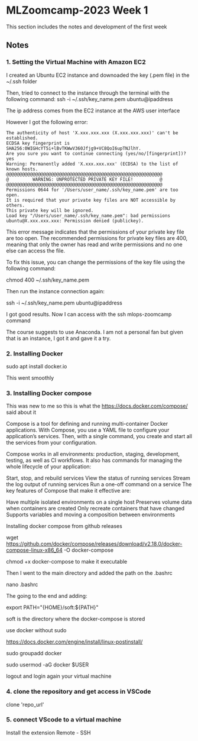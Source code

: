 # MLZoomcamp-2023 Week 1
This section includes the notes and development of the first week

## Notes

### 1. Setting the Virtual Machine with Amazon EC2
I created an Ubuntu EC2 instance and downoaded the key (.pem file) in the ~/.ssh folder

Then, tried to connect to the instance through the terminal with the following command:
ssh -i ~/.ssh/key_name.pem ubuntu@ipaddress 

The ip address comes from the EC2 instance at the AWS user interface

However I got the following error:

```
The authenticity of host 'X.xxx.xxx.xxx (X.xxx.xxx.xxx)' can't be established.
ECDSA key fingerprint is SHA256:0WIGHcYT5i+lBvTKWwV360Jfjg9+VC8QoI6upTNJlhY.
Are you sure you want to continue connecting (yes/no/[fingerprint])? yes
Warning: Permanently added 'X.xxx.xxx.xxx' (ECDSA) to the list of known hosts.
@@@@@@@@@@@@@@@@@@@@@@@@@@@@@@@@@@@@@@@@@@@@@@@@@@@@@@@@@@@
@         WARNING: UNPROTECTED PRIVATE KEY FILE!          @
@@@@@@@@@@@@@@@@@@@@@@@@@@@@@@@@@@@@@@@@@@@@@@@@@@@@@@@@@@@
Permissions 0644 for '/Users/user_name/.ssh/key_name.pem' are too open.
It is required that your private key files are NOT accessible by others.
This private key will be ignored.
Load key "/Users/user_name/.ssh/key_name.pem": bad permissions
ubuntu@X.xxx.xxx.xxx: Permission denied (publickey).
```

This error message indicates that the permissions of your private key file are too open. The recommended permissions for private key files are 400, meaning that only the owner has read and write permissions and no one else can access the file.

To fix this issue, you can change the permissions of the key file using the following command:

chmod 400 ~/.ssh/key_name.pem

Then run the instance connection again:

ssh -i ~/.ssh/key_name.pem ubuntu@ipaddress

I got good results. Now I can access with the ssh mlops-zoomcamp command

The course suggests to use Anaconda. I am not a personal fan but given that is an instance, I got it and gave it a try.

### 2. Installing Docker

sudo apt install docker.io

This went smoothly

### 3. Installing Docker compose

This was new to me so this is what the https://docs.docker.com/compose/ said about it

Compose is a tool for defining and running multi-container Docker applications. With Compose, you use a YAML file to configure your application’s services. Then, with a single command, you create and start all the services from your configuration.

Compose works in all environments: production, staging, development, testing, as well as CI workflows. It also has commands for managing the whole lifecycle of your application:

Start, stop, and rebuild services
View the status of running services
Stream the log output of running services
Run a one-off command on a service
The key features of Compose that make it effective are:

Have multiple isolated environments on a single host
Preserves volume data when containers are created
Only recreate containers that have changed
Supports variables and moving a composition between environments

Installing docker compose from github releases

wget https://github.com/docker/compose/releases/download/v2.18.0/docker-compose-linux-x86_64 -O docker-compose

chmod +x docker-compose to make it executable

Then I went to the main directory and added the path on the .bashrc

nano .bashrc

The going to the end and adding:

export PATH="{HOME}/soft:${PATH}"

soft is the directory where the docker-compose is stored

use docker without sudo

https://docs.docker.com/engine/install/linux-postinstall/

sudo groupadd docker

sudo usermod -aG docker $USER

logout and login again your virtual machine 

### 4. clone the repository and get access in VSCode

clone 'repo_url'

### 5. connect VScode to a virtual machine

Install the extension Remote - SSH
